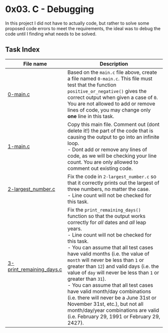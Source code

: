 # 0x03. C - Debugging
In this project I did not have to actually  code, but rather to solve some proposed code errors to meet the requirements, the ideal was to debug the code until I finding what needs to be solved.
## Task Index
|File name              |Description                         |
|-----------------------|------------------------------------|
|[0-main.c](https://github.com/flaviomco/holbertonschool-low_level_programming/blob/master/0x03-debugging/0-main.c)|Based on the `main.c` file above, create a file named `0-main.c`. This file must test that the function `positive_or_negative()` gives the correct output when given a case of `0`.<br>You are not allowed to add or remove lines of code, you may change only **one** line in this task.|
|[1-main.c](https://github.com/flaviomco/holbertonschool-low_level_programming/blob/master/0x03-debugging/1-main.c)|Copy this main file. Comment out (dont delete it!) the part of the code that is causing the output to go into an infinite loop.<br>- Dont add or remove any lines of code, as we will be checking your line count. You are only allowed to comment out existing code.|
|[2-largest_number.c](https://github.com/flaviomco/holbertonschool-low_level_programming/blob/master/0x03-debugging/2-largest_number.c)|Fix the code in `2-largest_number.c` so that it correctly prints out the largest of three numbers, no matter the case.<br>- Line count will not be checked for this task.|
|[3-print_remaining_days.c](https://github.com/flaviomco/holbertonschool-low_level_programming/blob/master/0x03-debugging/3-print_remaining_days.c)|Fix the `print_remaining_days()` function so that the output works correctly for _all_ dates and _all_ leap years.<br>- Line count will not be checked for this task.<br>- You can assume that all test cases have valid months (i.e. the value of `month` will never be less than `1` or greater than `12`) and valid days (i.e. the value of `day` will never be less than `1` or greater than `31`).<br>- You can assume that all test cases have valid month/day combinations (i.e. there will never be a June 31st or November 31st, etc.), but not all month/day/year combinations are valid (i.e. February 29, 1991 or February 29, 2427).|
